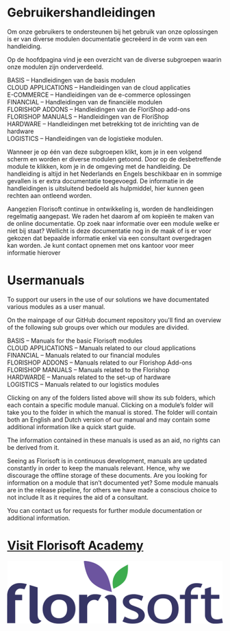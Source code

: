# Gebruikershandleidingen

Om onze gebruikers te ondersteunen bij het gebruik van onze oplossingen is er van diverse modulen documentatie gecreëerd in de vorm van een handleiding.

Op de hoofdpagina vind je een overzicht van de diverse subgroepen waarin onze modulen zijn onderverdeeld. 

BASIS – Handleidingen van de basis modulen<br>
CLOUD APPLICATIONS – Handleidingen van de cloud applicaties<br>
E-COMMERCE – Handleidingen van de e-commerce oplossingen<br>
FINANCIAL – Handleidingen van de financiële modulen<br>
FLORISHOP ADDONS – Handleidingen van de FloriShop add-ons<br>
FLORISHOP MANUALS – Handleidingen van de FloriShop<br>
HARDWARE – Handleidingen met betrekking tot de inrichting van de hardware<br>
LOGISTICS – Handleidingen van de logistieke modulen.<br>

Wanneer je op één van deze subgroepen klikt, kom je in een volgend scherm en worden er diverse modulen getoond.
Door op de desbetreffende module te klikken, kom je in de omgeving met de handleiding.
De handleiding is altijd in het Nederlands en Engels beschikbaar en in sommige gevallen is er extra documentatie toegevoegd. 
De informatie in de handleidingen is uitsluitend bedoeld als hulpmiddel, hier kunnen geen rechten aan ontleend worden. 

Aangezien Florisoft continue in ontwikkeling is, worden de handleidingen regelmatig aangepast.
We raden het daarom af om kopieën te maken van de online documentatie.
Op zoek naar informatie over een module welke er niet bij staat?
Wellicht is deze documentatie nog in de maak of is er voor gekozen dat bepaalde informatie enkel via een consultant overgedragen kan worden.
Je kunt contact opnemen met ons kantoor voor meer informatie hierover

# Usermanuals

To support our users in the use of our solutions we have documentated various modules as a user manual.

On the mainpage of our GitHub document repository you'll find an overview of the following sub groups over which our modules are divided.

BASIS – Manuals for the basic Florisoft modules<br>
CLOUD APPLICATIONS – Manuals related to our cloud applications<br>
FINANCIAL – Manuals related to our financial modules<br>
FLORISHOP ADDONS – Manuals related to our Florishop Add-ons<br>
FLORISHOP MANUALS – Manuals related to the Florishop<br>
HARDWARDE – Manuals related to the set-up of hardware<br>
LOGISTICS – Manuals related to our logistics modules<br>

Clicking on any of the folders listed above will show its sub folders, which each contain a specific module manual. Clicking on a module’s folder will take you to the folder in which the manual is stored. The folder will contain both an English and Dutch version of our manual and may contain some additional information like a quick start guide.

The information contained in these manuals is used as an aid, no rights can be derived from it. 

Seeing as Florisoft is in continuous development, manuals are updated constantly in order to keep the manuals relevant. Hence, why we discourage the offline storage of these documents. Are you looking for information on a module that isn’t documented yet? Some module manuals are in the release pipeline, for others we have made a conscious choice to not include It as it requires the aid of a consultant.

You can contact us for requests for further module documentation or additional information. 

# [Visit Florisoft Academy](https://www.youtube.com/channel/UC_LdX_bCM0w-mTjnUp-70VQ)


<img src="fslogo.png">


